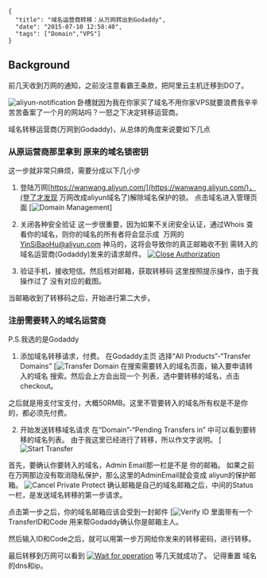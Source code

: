 ```metadata
{
  "title": "域名运营商转移：从万网转出到Godaddy",
  "date": "2015-07-10 12:58:40",
  "tags": ["Domain","VPS"]
}
```

## Background
前几天收到万网的通知，之前没注意看霸王条款，把阿里云主机迁移到DO了。

![aliyun-notification]()
卧槽就因为我在你家买了域名不用你家VPS就要浪费我辛辛苦苦备案了一个月的网站吗？一怒之下决定转移运营商。


域名转移运营商(万网到Godaddy)，从总体的角度来说要如下几点

### 从原运营商那里拿到 原来的域名锁密钥
这一步就非常只麻烦，需要分成以下几小步
1. 登陆万网[https://wanwang.aliyun.com/](https://wanwang.aliyun.com/)，(登了才发现 万网改成aliyun域名了)解除域名保护的锁。
点击域名进入管理页面
[![Domain Management]()]
2. 关闭各种安全验证
这一步很重要，因为如果不关闭安全认证，通过Whois 查看你的域名，则你的域名的所有者将会显示成  万网的 YinSiBaoHu@aliyun.com 神马的，这将会导致你的真正邮箱收不到 需转入的域名运营商(Godaddy)发来的请求邮件。
[![Close Authorization]()]()

3. 验证手机，接收短信。然后核对邮箱，获取转移码
这里按照提示操作，由于我操作过了 没有对应的截图。

当邮箱收到了转移码之后，开始进行第二大步。

### 注册需要转入的域名运营商
P.S.我选的是Godaddy

1. 添加域名转移请求，付费。
在Godaddy主页 选择“All Products”-“Transfer Domains”
[![Transfer Domain]()
在搜索需要转入的域名页面，输入要申请转入的域名 搜索。然后会上方会出现一个 列表，选中要转移的域名，点击checkout。

之后就是用支付宝支付，大概50RMB。这里不管要转入的域名所有权是不是你的，都必须先付费。


2. 开始发送转移域名请求
在“Domain”-“Pending Transfers in” 中可以看到要转移的域名列表。
由于我这里已经进行了转移，所以作文字说明。
[![Start Transfer]()



首先，要确认你要转入的域名，Admin Email那一栏是不是 你的邮箱。
如果之前在万网那边没有取消隐私保护，那么这里的AdminEmail就会变成 aliyun的保护邮箱。
![Cancel Private Protect]()
确认邮箱是自己的域名邮箱之后，中间的Status一栏，是发送域名转移的第一步请求。

点击第一步之后，你的域名邮箱应该会受到一封邮件
[![Verify ID]()
里面带有一个 TransferID和Code 用来帮Godaddy确认你是邮箱主人。

然后输入ID和Code之后，就可以用第一步万网给你发来的转移密码，进行转移。

最后转移到万网可以看到
[![Wait for operation]()]()
等几天就成功了。
记得重置 域名的dns和ip。


